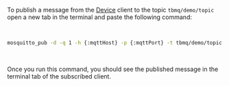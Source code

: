 To publish a message from the <a target='_blank' href='https://thingsboard.io/docs/mqtt-broker/user-guide/mqtt-client-type/#device-client'>Device</a> 
client to the topic `tbmq/demo/topic` open a new tab in the terminal and paste the following command:

<br>

```bash
mosquitto_pub -d -q 1 -h {:mqttHost} -p {:mqttPort} -t tbmq/demo/topic -u tbmq_dev -P tbmq_dev -m "Hello World"{:copy-code}
```

<br>

Once you run this command, you should see the published message in the terminal tab of the subscribed client.
